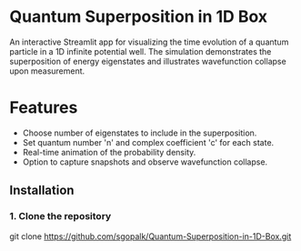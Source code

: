 # Quantum Superposition in 1D Box

An interactive Streamlit app for visualizing the time evolution of a quantum particle in a 1D infinite potential well. The simulation demonstrates the superposition of energy eigenstates and illustrates wavefunction collapse upon measurement.
# Features

- Choose number of eigenstates to include in the superposition.
- Set quantum number 'n' and complex coefficient 'c' for each state.
- Real-time animation of the probability density.
- Option to capture snapshots and observe wavefunction collapse.

## Installation

### 1. Clone the repository

git clone https://github.com/sgopalk/Quantum-Superposition-in-1D-Box.git


